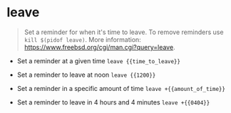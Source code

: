 # leave
> Set a reminder for when it's time to leave.
> To remove reminders use `kill $(pidof leave)`.
> More information: <https://www.freebsd.org/cgi/man.cgi?query=leave>.

- Set a reminder at a given time
`leave {{time_to_leave}}`

- Set a reminder to leave at noon
`leave {{1200}}`

- Set a reminder in a specific amount of time
`leave +{{amount_of_time}}`

- Set a reminder to leave in 4 hours and 4 minutes
`leave +{{0404}}`

